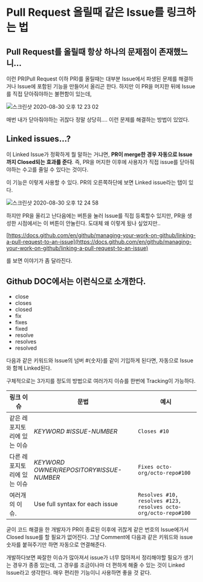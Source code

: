 # Pull Request 올릴때 같은 Issue를 링크하는 법

## Pull Request를 올릴때 항상 하나의 문제점이 존재했느니...

이런 PR(Pull Request 이하 PR)를 올릴때는 대부분 Issue에서 파생된 문제를 해결하거나 Issue에 포함된 기능을 만들어서 올리곤 한다. 하지만 이 PR을 머지한 뒤에 Issue를 직접 닫아줘야하는 불편함이 있는데,

![스크린샷 2020-08-30 오후 12 23 02](https://user-images.githubusercontent.com/17822723/91650783-c51e3b00-eabe-11ea-9bc2-70a024dc3d6f.png)

매번 내가 닫아줘야하는 귀찮다 정말 상당히.... 이런 문제를 해결하는 방법이 있었다.

## Linked issues...?

이 Linked Issue가 정확하게 뭘 말하는 거냐면, **PR이 merge한 경우 자동으로 Issue까지 Closed되는 효과를 준다**. 즉, PR을 머지한 이후에 사용자가 직접 issue를 닫아줘야하는 수고를 줄일 수 있다는 것이다.

이 기능은 이렇게 사용할 수 있다. PR의 오른쪽하단에 보면 Linked issue라는 탭이 있다.

![스크린샷 2020-08-30 오후 12 24 58](https://user-images.githubusercontent.com/17822723/91650785-c6e7fe80-eabe-11ea-90b0-1578167af9e9.png)

하지만 PR을 올리고 난다음에는 버튼을 눌러 Issue를 직접 등록할수 있지만, PR을 생성한 시점에서는 이 버튼이 안눌린다. 도대체 왜 이렇게 됬나 싶었지만..

[https://docs.github.com/en/github/managing-your-work-on-github/linking-a-pull-request-to-an-issue](https://docs.github.com/en/github/managing-your-work-on-github/linking-a-pull-request-to-an-issue)

를 보면 이야기가 좀 달라진다.

## Github DOC에서는 이런식으로 소개한다.

* close
* closes
* closed
* fix
* fixes
* fixed
* resolve
* resolves
* resolved

다음과 같은 키워드와 Issue의 넘버 #{숫자}를 같이 기입하게 된다면, 자동으로 Issue와 함께 Linked된다.

구체적으로는 3가지를 정도의 방법으로 여러가지 이슈를 한번에 Tracking이 가능하다.

| 링크 이슈           | 문법                                            | 예시                                                             |
| --------------- | --------------------------------------------- | -------------------------------------------------------------- |
| 같은 레포지토리에 있는 이슈 | _KEYWORD_ #_ISSUE-NUMBER_                     | `Closes #10`                                                   |
| 다른 레포지토리에 있는 이슈 | _KEYWORD_ _OWNER_/_REPOSITORY_#_ISSUE-NUMBER_ | `Fixes octo-org/octo-repo#100`                                 |
| 여러개의 이슈.        | Use full syntax for each issue                | `Resolves #10, resolves #123, resolves octo-org/octo-repo#100` |

굳이 코드 해결을 한 개발자가 PR이 종료된 이후에 귀찮게 같은 번호의 Issue에가서 Closed Issue를 할 필요가 없어진다. 그냥 Comment에 다음과 같은 키워드와 issue 숫자를 붙혀주기만 하면 자동으로 연결해준다.

개발하다보면 짜잘한 이슈가 많아져서 issue가 너무 많아져서 정리해야할 필요가 생기는 경우가 종종 있는데, 그 경우를 조금이나마 더 편하게 해줄 수 있는 것이 Linked Issue라고 생각한다. 매우 편리한 기능이니 사용하면 좋을 것 같다.
